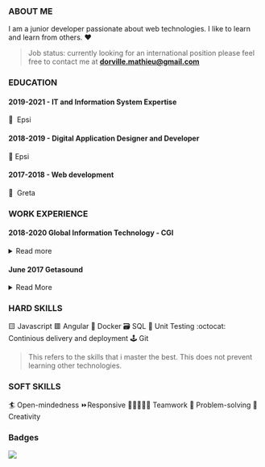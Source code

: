### ABOUT ME

I am a junior developer passionate about web technologies. I like to learn and learn from others. :heart:

> Job status: currently looking for an international position please feel free to contact me at **dorville.mathieu@gmail.com**

### EDUCATION

#### 2019-2021 - IT and Information System Expertise

🎒 ​ Epsi 

#### 2018-2019 - Digital Application Designer and Developer

🎒  Epsi

#### 2017-2018 - Web development

🎒 ​ Greta

### WORK EXPERIENCE

#### 2018-2020 Global Information Technology - CGI

<details>
  <summary>Read more</summary>
  
  ```javascript
    function whatIsLove() {
      console.log("Baby Don't hurt me. Don't hurt me");
      return 'No more';
    }
  ```
</details>

#### June 2017 Getasound

<details>
  <summary>Read More</summary>
  
  ```javascript
    function hakunaMatata() {
      console.log('What a wonderful phrase');
      return "Ain't no passing craze";
    }
  ```
</details>

### HARD SKILLS

🟨 Javascript 🟥 Angular 🐳 Docker 🗃️ SQL 🧪 Unit Testing :octocat: Continious delivery and deployment 🕹️ Git

> This refers to the skills that i master the best. This does not prevent learning other technologies.

### SOFT SKILLS

:surfer: Open-mindedness :fast_forward:Responsive 🧑🏻‍🤝‍🧑🏻 Teamwork 🎲 Problem-solving 🎨 Creativity

### Badges
![](https://komarev.com/ghpvc/?username=mtd42)
